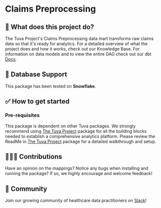 # Claims Preprocessing

## 🧰 What does this project do?

The Tuva Project's Claims Preprocessing data mart transforms raw claims data so that it's ready for analytics.  For a detailed overview of what the project does and how it works, check out our Knowledge Base.  For information on data models and to view the entire DAG check out our dbt [Docs](https://tuva-health.github.io/claims_preprocessing/#!/overview).

## 🔌 Database Support

This package has been tested on **Snowflake**.

## ✅ How to get started

### Pre-requisites

This package is dependent on other Tuva packages.  We strongly recommend using [The Tuva Project](https://github.com/tuva-health/the_tuva_project) package for all the building blocks needed to establish a comprehensive analytics platform. Please review the ReadMe in [The Tuva Project](https://github.com/tuva-health/the_tuva_project) package for a detailed walkthrough and setup.

## 🙋🏻‍♀️ Contributions

Have an opinion on the mappings? Notice any bugs when installing and running the package?
If so, we highly encourage and welcome feedback!

## 🤝 Community

Join our growing community of healthcare data practitioners on [Slack](https://join.slack.com/t/thetuvaproject/shared_invite/zt-16iz61187-G522Mc2WGA2mHF57e0il0Q)!
